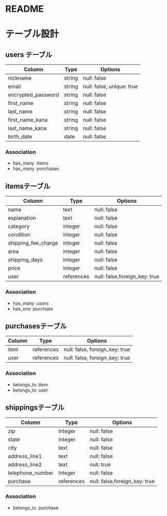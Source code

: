 # README

# テーブル設計

## users テーブル

| Column                 | Type   | Options     |
| ---------------------- | ------ | ----------- |
| nickname               | string | null: false |
| email                  | string | null: false, unique: true |
| encrypted_password     | string | null: false |
| first_name             | string | null: false |
| last_name              | string | null: false |
| first_name_kana        | string | null: false |
| last_name_kana         | string | null: false |
| birth_date             | date   | null: false |

### Association

- has_many :items
- has_many :purchases

##  itemsテーブル

| Column              | Type      | Options     |
| ------------------- | --------- | ----------- |
| name                | text      | null: false |
| explanation         | text      | null: false |
| category            | integer   | null: false |
| condition           | integer   | null: false |
| shipping_fee_charge | integer   | null: false |
| area                | integer   | null: false |
| shipping_days       | integer   | null: false |
| price               | integer   | null: false |
| user                | references| null: false,foreign_key: true |

### Association

- has_many :users
- has_one :purchase

## purchasesテーブル

| Column    | Type       | Options                        |
| --------- | ---------- | ------------------------------ |
| item      | references | null: false, foreign_key: true |
| user      | references | null: false, foreign_key: true |

### Association

- belongs_to :item
- belongs_to :user

##  shippingsテーブル

| Column              | Type      | Options     |
| ------------------- | --------- | ----------- |
| zip                 | integer   | null: false |
| state               | integer   | null: false |
| city                | text      | null: false |
| address_line1       | text      | null: false |
| address_line2       | text      | null: true  |
| telephone_number    | integer   | null: false |
| purchase            | references| null: false,foreign_key: true |

### Association

- belongs_to :purchase

